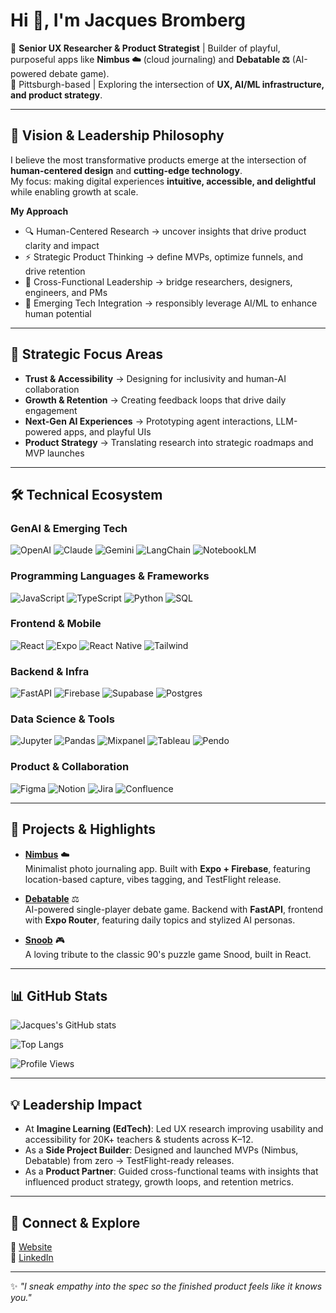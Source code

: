 # Hi 👋, I'm Jacques Bromberg  

🎯 **Senior UX Researcher & Product Strategist** | Builder of playful, purposeful apps like **Nimbus ☁️** (cloud journaling) and **Debatable ⚖️** (AI-powered debate game).  
📍 Pittsburgh-based | Exploring the intersection of **UX, AI/ML infrastructure, and product strategy**.  

---

## 🌟 Vision & Leadership Philosophy  

I believe the most transformative products emerge at the intersection of **human-centered design** and **cutting-edge technology**.  
My focus: making digital experiences **intuitive, accessible, and delightful** while enabling growth at scale.  

**My Approach**  
- 🔍 Human-Centered Research → uncover insights that drive product clarity and impact  
- ⚡ Strategic Product Thinking → define MVPs, optimize funnels, and drive retention  
- 🤝 Cross-Functional Leadership → bridge researchers, designers, engineers, and PMs  
- 🚀 Emerging Tech Integration → responsibly leverage AI/ML to enhance human potential  

---

## 🎯 Strategic Focus Areas  
- **Trust & Accessibility** → Designing for inclusivity and human-AI collaboration  
- **Growth & Retention** → Creating feedback loops that drive daily engagement  
- **Next-Gen AI Experiences** → Prototyping agent interactions, LLM-powered apps, and playful UIs  
- **Product Strategy** → Translating research into strategic roadmaps and MVP launches  

---

## 🛠️ Technical Ecosystem  

### GenAI & Emerging Tech
![OpenAI](https://img.shields.io/badge/OpenAI-412991?logo=openai&logoColor=white)
![Claude](https://img.shields.io/badge/Claude-000000?logo=anthropic&logoColor=white)
![Gemini](https://img.shields.io/badge/Gemini-4285F4?logo=google&logoColor=white)
![LangChain](https://img.shields.io/badge/LangChain-1C3C3C?logo=chainlink&logoColor=white)
![NotebookLM](https://img.shields.io/badge/NotebookLM-FF6F61?logo=googledocs&logoColor=white)

### Programming Languages & Frameworks
![JavaScript](https://img.shields.io/badge/JavaScript-F7DF1E?logo=javascript&logoColor=black)
![TypeScript](https://img.shields.io/badge/TypeScript-3178C6?logo=typescript&logoColor=white)
![Python](https://img.shields.io/badge/Python-3776AB?logo=python&logoColor=white)
![SQL](https://img.shields.io/badge/SQL-003B57?logo=sqlite&logoColor=white)

### Frontend & Mobile  
![React](https://img.shields.io/badge/React-20232A?logo=react&logoColor=61DAFB)
![Expo](https://img.shields.io/badge/Expo-000000?logo=expo&logoColor=white)
![React Native](https://img.shields.io/badge/React_Native-20232A?logo=react&logoColor=61DAFB)
![Tailwind](https://img.shields.io/badge/Tailwind_CSS-38B2AC?logo=tailwind-css&logoColor=white)

### Backend & Infra  
![FastAPI](https://img.shields.io/badge/FastAPI-009688?logo=fastapi&logoColor=white)
![Firebase](https://img.shields.io/badge/Firebase-FFCA28?logo=firebase&logoColor=black)
![Supabase](https://img.shields.io/badge/Supabase-3ECF8E?logo=supabase&logoColor=white)
![Postgres](https://img.shields.io/badge/Postgres-336791?logo=postgresql&logoColor=white)

### Data Science & Tools
![Jupyter](https://img.shields.io/badge/Jupyter-F37626?logo=jupyter&logoColor=white)
![Pandas](https://img.shields.io/badge/Pandas-150458?logo=pandas&logoColor=white)
![Mixpanel](https://img.shields.io/badge/Mixpanel-7856FF?logo=mixpanel&logoColor=white)
![Tableau](https://img.shields.io/badge/Tableau-E97627?logo=tableau&logoColor=white)
![Pendo](https://img.shields.io/badge/Pendo-EF3F56?logo=pendo&logoColor=white)

### Product & Collaboration
![Figma](https://img.shields.io/badge/Figma-F24E1E?logo=figma&logoColor=white)
![Notion](https://img.shields.io/badge/Notion-000000?logo=notion&logoColor=white)
![Jira](https://img.shields.io/badge/Jira-0052CC?logo=jira&logoColor=white)
![Confluence](https://img.shields.io/badge/Confluence-172B4D?logo=confluence&logoColor=white)


---

## 📌 Projects & Highlights  

- **[Nimbus](https://github.com/fishpickle/nimbus)** ☁️  
  Minimalist photo journaling app. Built with **Expo + Firebase**, featuring location-based capture, vibes tagging, and TestFlight release.

- **[Debatable](https://github.com/fishpickle/debatable)** ⚖️  
  AI-powered single-player debate game. Backend with **FastAPI**, frontend with **Expo Router**, featuring daily topics and stylized AI personas.  

- **[Snoob](https://github.com/fishpickle/snoob)** 🎮  
  A loving tribute to the classic 90's puzzle game Snood, built in React.  

---

## 📊 GitHub Stats  

![Jacques's GitHub stats](https://github-readme-stats.vercel.app/api?username=jacquesbromberg&show_icons=true&theme=tokyonight)  

![Top Langs](https://github-readme-stats.vercel.app/api/top-langs/?username=jacquesbromberg&layout=compact&theme=tokyonight)  

![Profile Views](https://komarev.com/ghpvc/?username=jacquesbromberg&color=blue&style=flat-square)  

---

## 💡 Leadership Impact  

- At **Imagine Learning (EdTech)**: Led UX research improving usability and accessibility for 20K+ teachers & students across K–12.  
- As a **Side Project Builder**: Designed and launched MVPs (Nimbus, Debatable) from zero → TestFlight-ready releases.  
- As a **Product Partner**: Guided cross-functional teams with insights that influenced product strategy, growth loops, and retention metrics.  

---

## 🤝 Connect & Explore  

🔗 [Website](https://jacquesbromberg.com)  
💼 [LinkedIn](https://linkedin.com/in/jacquesbromberg)  

---
✨ _"I sneak empathy into the spec so the finished product feels like it knows you."_  
